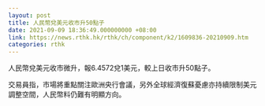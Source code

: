 ```yaml
---
layout: post
title: 人民幣兌美元收市升50點子
date: 2021-09-09 18:36:49.000000000 +08:00
link: https://news.rthk.hk/rthk/ch/component/k2/1609836-20210909.htm
categories: rthk
---
```


人民幣兌美元收市微升，報6.4572兌1美元，較上日收市升50點子。

交易員指，市場將重點關注歐洲央行會議，另外全球經濟復蘇憂慮亦持續限制美元調整空間，人民幣料仍難有明顯方向。

